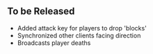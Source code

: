 ## To be Released
- Added attack key for players to drop 'blocks'
- Synchronized other clients facing direction
- Broadcasts player deaths
